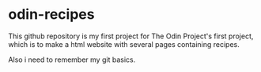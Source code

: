 # odin-recipes

This github repository is my first project for The Odin Project's first project, which is to make a html website with several pages containing recipes.

Also i need to remember my git basics. 